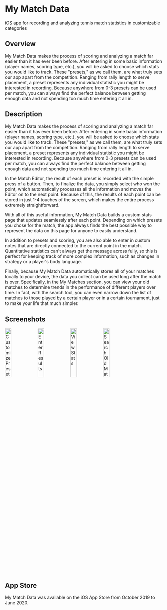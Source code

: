 # My Match Data

iOS app for recording and analyzing tennis match statistics in customizable categories

## Overview

My Match Data makes the process of scoring and analyzing a match far easier than it has ever been before. After entering in some basic information (player names, scoring type, etc.), you will be asked to choose which stats you would like to track. These "presets," as we call them, are what truly sets our app apart from the competition. Ranging from rally length to serve placement, a preset represents any individual statistic you might be interested in recording. Because anywhere from 0-3 presets can be used per match, you can always find the perfect balance between getting enough data and not spending too much time entering it all in.

## Description

My Match Data makes the process of scoring and analyzing a match far easier than it has ever been before. After entering in some basic information (player names, scoring type, etc.), you will be asked to choose which stats you would like to track. These "presets," as we call them, are what truly sets our app apart from the competition. Ranging from rally length to serve placement, a preset represents any individual statistic you might be interested in recording. Because anywhere from 0-3 presets can be used per match, you can always find the perfect balance between getting enough data and not spending too much time entering it all in.

In the Match Editor, the result of each preset is recorded with the simple press of a button. Then, to finalize the data, you simply select who won the point, which automatically processes all the information and moves the Editor on to the next point. Because of this, the results of each point can be stored in just 1-4 touches of the screen, which makes the entire process extremely straightforward.

With all of this useful information, My Match Data builds a custom stats page that updates seamlessly after each point. Depending on which presets you chose for the match, the app always finds the best possible way to represent the data on this page for anyone to easily understand.

In addition to presets and scoring, you are also able to enter in custom notes that are directly connected to the current point in the match. Quantitative statistics can't always get the message across fully, so this is perfect for keeping track of more complex information, such as changes in strategy or a player's body language.

Finally, because My Match Data automatically stores all of your matches locally to your device, the data you collect can be used long after the match is over. Specifically, in the My Matches section, you can view your old matches to determine trends in the performance of different players over time. In fact, with the search tool, you can even narrow down the list of matches to those played by a certain player or in a certain tournament, just to make your life that much simpler.

## Screenshots

<img src="https://user-images.githubusercontent.com/78046941/135384492-b93d520f-9325-4d7a-9324-17554d797928.jpeg" width="20%" alt="Customize Presets"> <img src="https://user-images.githubusercontent.com/78046941/135384522-9ed46542-c59d-4756-aaf4-5a198dadaa5d.jpeg" width="20%" alt="Enter Results"> <img src="https://user-images.githubusercontent.com/78046941/135384533-ecfb7dac-ddbf-48f8-8fe1-219fd9744f89.jpeg" width="20%" alt="View Stats"> <img src="https://user-images.githubusercontent.com/78046941/135384547-324bd19c-3e48-427f-82ef-ec650abe36f1.jpeg" width="20%" alt="Search Old Matches">

## App Store

My Match Data was available on the iOS App Store from October 2019 to June 2020.

